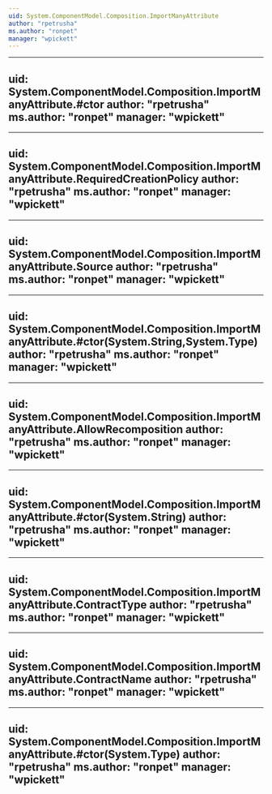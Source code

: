 ```yaml
---
uid: System.ComponentModel.Composition.ImportManyAttribute
author: "rpetrusha"
ms.author: "ronpet"
manager: "wpickett"
---
```


---
uid: System.ComponentModel.Composition.ImportManyAttribute.#ctor
author: "rpetrusha"
ms.author: "ronpet"
manager: "wpickett"
---

---
uid: System.ComponentModel.Composition.ImportManyAttribute.RequiredCreationPolicy
author: "rpetrusha"
ms.author: "ronpet"
manager: "wpickett"
---

---
uid: System.ComponentModel.Composition.ImportManyAttribute.Source
author: "rpetrusha"
ms.author: "ronpet"
manager: "wpickett"
---

---
uid: System.ComponentModel.Composition.ImportManyAttribute.#ctor(System.String,System.Type)
author: "rpetrusha"
ms.author: "ronpet"
manager: "wpickett"
---

---
uid: System.ComponentModel.Composition.ImportManyAttribute.AllowRecomposition
author: "rpetrusha"
ms.author: "ronpet"
manager: "wpickett"
---

---
uid: System.ComponentModel.Composition.ImportManyAttribute.#ctor(System.String)
author: "rpetrusha"
ms.author: "ronpet"
manager: "wpickett"
---

---
uid: System.ComponentModel.Composition.ImportManyAttribute.ContractType
author: "rpetrusha"
ms.author: "ronpet"
manager: "wpickett"
---

---
uid: System.ComponentModel.Composition.ImportManyAttribute.ContractName
author: "rpetrusha"
ms.author: "ronpet"
manager: "wpickett"
---

---
uid: System.ComponentModel.Composition.ImportManyAttribute.#ctor(System.Type)
author: "rpetrusha"
ms.author: "ronpet"
manager: "wpickett"
---
